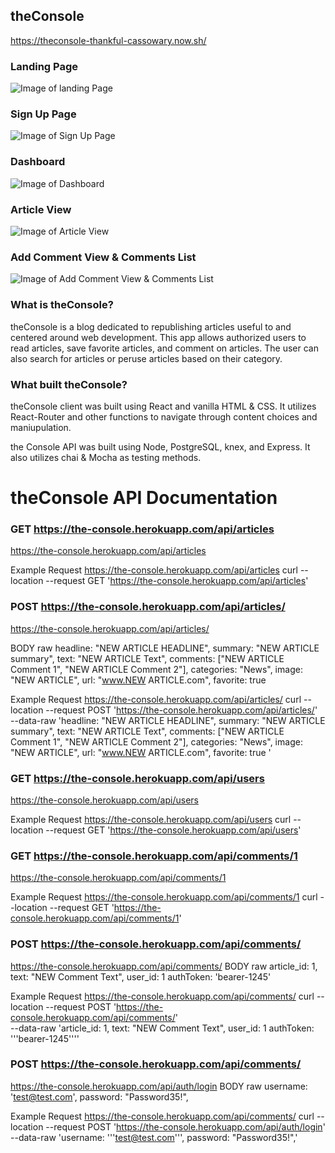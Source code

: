 ## theConsole

https://theconsole-thankful-cassowary.now.sh/

### Landing Page
![Image of landing Page](https://i.imgur.com/ie5whQo.png)

### Sign Up Page
![Image of Sign Up Page](https://i.imgur.com/FyQNmYY.png)

### Dashboard
![Image of Dashboard](https://i.imgur.com/1SBnkK6.jpg)

### Article View
![Image of Article View](https://i.imgur.com/1SBnkK6.jpg)

### Add Comment View & Comments List
![Image of Add Comment View & Comments List](https://i.imgur.com/1SBnkK6.jpg)



### What is theConsole?

theConsole is a blog dedicated to republishing articles useful to and centered around web development. 
This app allows authorized users to read articles, save favorite articles, and comment on articles.
The user can also search for articles or peruse articles based on their category.

### What built theConsole?

theConsole client was built using React and vanilla HTML & CSS. It utilizes React-Router and other functions to navigate through content choices and maniupulation.

the Console API was built using Node, PostgreSQL, knex, and Express. It also utilizes chai & Mocha as testing methods.


# theConsole API Documentation

### GET https://the-console.herokuapp.com/api/articles
https://the-console.herokuapp.com/api/articles

Example Request
https://the-console.herokuapp.com/api/articles
curl --location --request GET 'https://the-console.herokuapp.com/api/articles'


### POST https://the-console.herokuapp.com/api/articles/
https://the-console.herokuapp.com/api/articles/

BODY raw
headline: "NEW ARTICLE HEADLINE",
summary: "NEW ARTICLE summary",
text: "NEW ARTICLE Text",
comments: ["NEW ARTICLE  Comment 1",  "NEW ARTICLE  Comment 2"],
categories: "News",
image: "NEW ARTICLE",
url: "www.NEW ARTICLE.com",
favorite: true


Example Request
https://the-console.herokuapp.com/api/articles/
curl --location --request POST 'https://the-console.herokuapp.com/api/articles/' \
--data-raw 'headline: "NEW ARTICLE HEADLINE",
summary: "NEW ARTICLE summary",
text: "NEW ARTICLE Text",
comments: ["NEW ARTICLE  Comment 1",  "NEW ARTICLE  Comment 2"],
categories: "News",
image: "NEW ARTICLE",
url: "www.NEW ARTICLE.com",
favorite: true
'


### GET https://the-console.herokuapp.com/api/users
https://the-console.herokuapp.com/api/users


Example Request
https://the-console.herokuapp.com/api/users
curl --location --request GET 'https://the-console.herokuapp.com/api/users'


### GET https://the-console.herokuapp.com/api/comments/1
https://the-console.herokuapp.com/api/comments/1


Example Request
https://the-console.herokuapp.com/api/comments/1
curl --location --request GET 'https://the-console.herokuapp.com/api/comments/1'


### POST https://the-console.herokuapp.com/api/comments/
https://the-console.herokuapp.com/api/comments/
BODY raw
article_id: 1,
text: "NEW Comment Text",
user_id: 1
authToken: 'bearer-1245'


Example Request
https://the-console.herokuapp.com/api/comments/
curl --location --request POST 'https://the-console.herokuapp.com/api/comments/' \
--data-raw 'article_id: 1,
text: "NEW Comment Text",
user_id: 1
authToken: '\''bearer-1245'\'''


### POST https://the-console.herokuapp.com/api/comments/
https://the-console.herokuapp.com/api/auth/login
BODY raw
username: 'test@test.com',
password: "Password35!",


Example Request
https://the-console.herokuapp.com/api/comments/
curl --location --request POST 'https://the-console.herokuapp.com/api/auth/login' \
--data-raw 'username: '\''test@test.com'\'',
password: "Password35!",'


